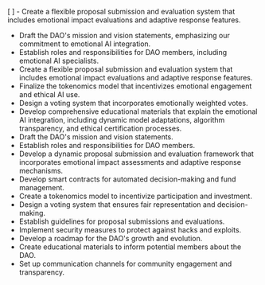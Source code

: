[ ] - Create a flexible proposal submission and evaluation system that includes emotional impact evaluations and adaptive response features.
- Draft the DAO's mission and vision statements, emphasizing our commitment to emotional AI integration.
- Establish roles and responsibilities for DAO members, including emotional AI specialists.
- Create a flexible proposal submission and evaluation system that includes emotional impact evaluations and adaptive response features.
- Finalize the tokenomics model that incentivizes emotional engagement and ethical AI use.
- Design a voting system that incorporates emotionally weighted votes.
- Develop comprehensive educational materials that explain the emotional AI integration, including dynamic model adaptations, algorithm transparency, and ethical certification processes.
- Draft the DAO's mission and vision statements.
- Establish roles and responsibilities for DAO members.
- Develop a dynamic proposal submission and evaluation framework that incorporates emotional impact assessments and adaptive response mechanisms.
- Develop smart contracts for automated decision-making and fund management.
- Create a tokenomics model to incentivize participation and investment.
- Design a voting system that ensures fair representation and decision-making.
- Establish guidelines for proposal submissions and evaluations.
- Implement security measures to protect against hacks and exploits.
- Develop a roadmap for the DAO's growth and evolution.
- Create educational materials to inform potential members about the DAO.
- Set up communication channels for community engagement and transparency.